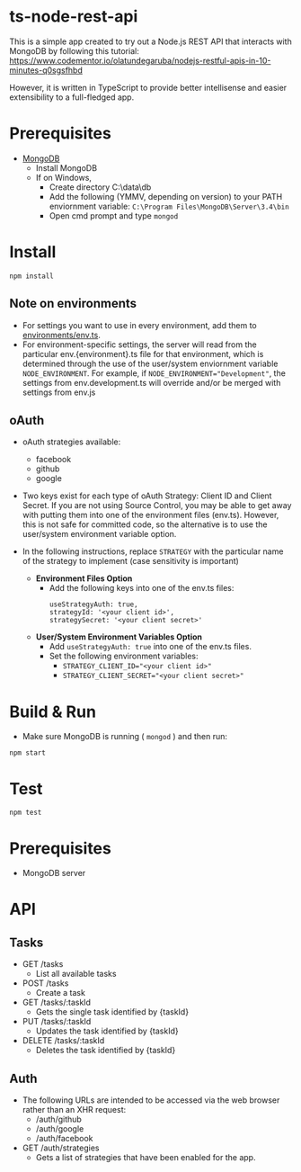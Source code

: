 # ts-node-rest-api

This is a simple app created to try out a Node.js REST API that interacts with MongoDB by following this tutorial:
https://www.codementor.io/olatundegaruba/nodejs-restful-apis-in-10-minutes-q0sgsfhbd

However, it is written in TypeScript to provide better intellisense and easier extensibility to a full-fledged app.

# Prerequisites

* [MongoDB](https://www.mongodb.com/download-center#community)
  * Install MongoDB
  * If on Windows,
    * Create directory C:\data\db
    * Add the following (YMMV, depending on version) to your PATH enviornment variable: `C:\Program Files\MongoDB\Server\3.4\bin`
    * Open cmd prompt and type `mongod`

# Install

`npm install`

## Note on environments

* For settings you want to use in every environment, add them to [environments/env.ts](environments/env.ts).
* For environment-specific settings, the server will read from the particular env.{environment}.ts file for that environment, which is determined through the use of the user/system enviornment variable `NODE_ENVIRONMENT`. For example, if `NODE_ENVIRONMENT="Development"`, the settings from env.development.ts will override and/or be merged with settings from env.js

## oAuth

* oAuth strategies available:
  * facebook
  * github
  * google

* Two keys exist for each type of oAuth Strategy: Client ID and Client Secret. If you are not using Source Control, you may be able to get away with putting them into one of the environment files (env.ts). However, this is not safe for committed code, so the alternative is to use the user/system environment variable option.

* In the following instructions, replace `STRATEGY` with the particular name of the strategy to implement (case sensitivity is important)
  * **Environment Files Option**
    * Add the following keys into one of the env.ts files:
      ```
      useStrategyAuth: true,
      strategyId: '<your client id>',
      strategySecret: '<your client secret>'
      ```
  * **User/System Environment Variables Option**
    * Add `useStrategyAuth: true` into one of the env.ts files.
    * Set the following environment variables:
      * `STRATEGY_CLIENT_ID="<your client id>"`
      * `STRATEGY_CLIENT_SECRET="<your client secret>"`

# Build & Run

* Make sure MongoDB is running ( `mongod` ) and then run:

`npm start`

# Test

`npm test`

# Prerequisites

* MongoDB server

# API

## Tasks
* GET /tasks
  * List all available tasks
* POST /tasks
  * Create a task
* GET /tasks/:taskId
  * Gets the single task identified by {taskId}
* PUT /tasks/:taskId
  * Updates the task identified by {taskId}
* DELETE /tasks/:taskId
  * Deletes the task identified by {taskId}

## Auth
* The following URLs are intended to be accessed via the web browser rather than an XHR request:
  * /auth/github
  * /auth/google
  * /auth/facebook
* GET /auth/strategies
  * Gets a list of strategies that have been enabled for the app.
